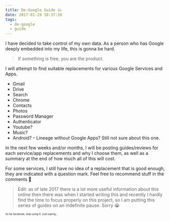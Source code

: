 ```yaml
---
title: De-Google Guide 👍
date: 2017-01-29 18:37:26
tags:
  - de-google
  - guide
---
```

I have decided to take control of my own data.
As a person who has Google deeply embedded into my life, this is gonna be hard.

> If something is free, you are the product.

<!--more-->

I will attempt to find suitable replacements for various Google Services and Apps.

- Gmail
- Drive
- Search
- Chrome
- Contacts
- Photos
- Password Manager
- Authenticator
- Youtube?
- Music?
- Android? – Lineage without Google Apps? Still not sure about this one.

In the next few weeks and/or months, I will be posting guides/reviews for each service/app replacements and why I choose them, as well as a summary at the end of how much all of this will cost.

For some services, I still have no idea of a replacement that is good enough, they are indicated with a question mark. Feel free to recommend stuff in the comments 🙂

> Edit: as of late 2017 there is a lot more useful information about this online then there was when I started writing this and recently I hardly find the time to focus properly on this project, so I am putting this series of guides on an indefinite pause. Sorry 😭

<p style="font-size: 8px">As for facebook, stop using it. Just saying…</p>